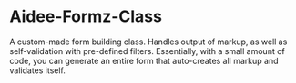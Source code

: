 Aidee-Formz-Class
=================

A custom-made form building class. Handles output of markup, as well as self-validation with pre-defined filters. Essentially, with a small amount of code, you can generate an entire form that auto-creates all markup and validates itself. 


